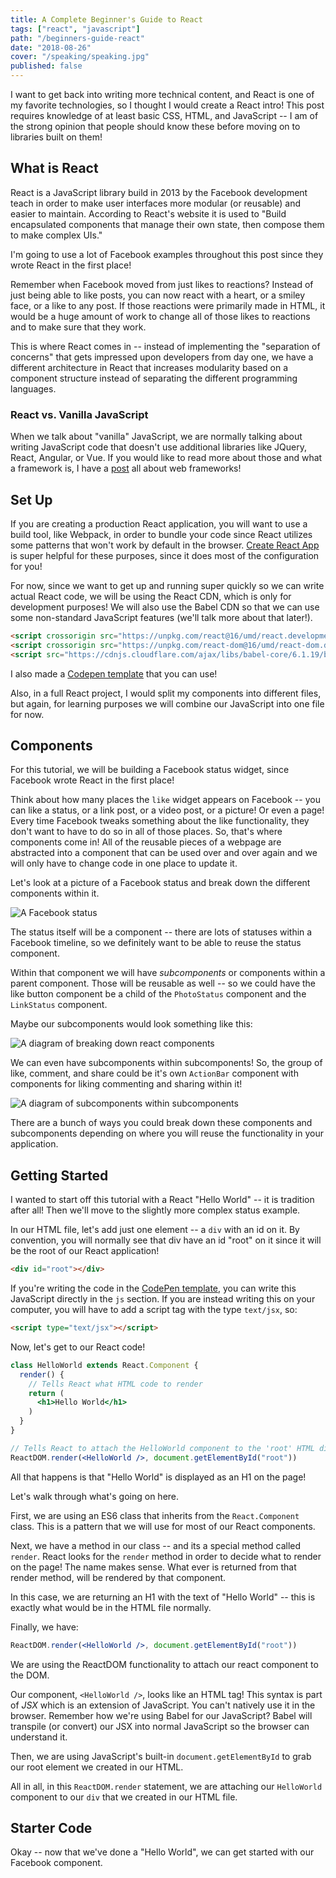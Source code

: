 ```yaml
---
title: A Complete Beginner's Guide to React
tags: ["react", "javascript"]
path: "/beginners-guide-react"
date: "2018-08-26"
cover: "/speaking/speaking.jpg"
published: false
---
```


I want to get back into writing more technical content, and React is one of my favorite technologies, so I thought I would create a React intro! This post requires knowledge of at least basic CSS, HTML, and JavaScript -- I am of the strong opinion that people should know these before moving on to libraries built on them!

## What is React

React is a JavaScript library build in 2013 by the Facebook development teach in order to make user interfaces more modular (or reusable) and easier to maintain. According to React's website it is used to "Build encapsulated components that manage their own state, then compose them to make complex UIs."

I'm going to use a lot of Facebook examples throughout this post since they wrote React in the first place!

Remember when Facebook moved from just likes to reactions? Instead of just being able to like posts, you can now react with a heart, or a smiley face, or a like to any post. If those reactions were primarily made in HTML, it would be a huge amount of work to change all of those likes to reactions and to make sure that they work.

This is where React comes in -- instead of implementing the "separation of concerns" that gets impressed upon developers from day one, we have a different architecture in React that increases modularity based on a component structure instead of separating the different programming languages.

### React vs. Vanilla JavaScript

When we talk about "vanilla" JavaScript, we are normally talking about writing JavaScript code that doesn't use additional libraries like JQuery, React, Angular, or Vue. If you would like to read more about those and what a framework is, I have a [post](https://zen-of-programming.com/web-framework-intro) all about web frameworks!

## Set Up

If you are creating a production React application, you will want to use a build tool, like Webpack, in order to bundle your code since React utilizes some patterns that won't work by default in the browser. [Create React App](https://github.com/facebook/create-react-app) is super helpful for these purposes, since it does most of the configuration for you!

For now, since we want to get up and running super quickly so we can write actual React code, we will be using the React CDN, which is only for development purposes! We will also use the Babel CDN so that we can use some non-standard JavaScript features (we'll talk more about that later!).

```html
<script crossorigin src="https://unpkg.com/react@16/umd/react.development.js"></script>
<script crossorigin src="https://unpkg.com/react-dom@16/umd/react-dom.development.js"></script>
<script src="https://cdnjs.cloudflare.com/ajax/libs/babel-core/6.1.19/browser.js">
```

I also made a [Codepen template](https://codepen.io/aspittel/pen/gdrexE) that you can use!

Also, in a full React project, I would split my components into different files, but again, for learning purposes we will combine our JavaScript into one file for now.

## Components

For this tutorial, we will be building a Facebook status widget, since Facebook wrote React in the first place! 

Think about how many places the `like` widget appears on Facebook -- you can like a status, or a link post, or a video post, or a picture! Or even a page! Every time Facebook tweaks something about the like functionality, they don't want to have to do so in all of those places. So, that's where components come in! All of the reusable pieces of a webpage are abstracted into a component that can be used over and over again and we will only have to change code in one place to update it.

Let's look at a picture of a Facebook status and break down the different components within it.

![A Facebook status](/react-intro/component-diagram.png)

The status itself will be a component -- there are lots of statuses within a Facebook timeline, so we definitely want to be able to reuse the status component. 

Within that component we will have *subcomponents* or components within a parent component. Those will be reusable as well -- so we could have the like button component be a child of the `PhotoStatus` component and the `LinkStatus` component.

Maybe our subcomponents would look something like this:

![A diagram of breaking down react components](/react-intro/components.png)

We can even have subcomponents within subcomponents! So, the group of like, comment, and share could be it's own `ActionBar` component with components for liking commenting and sharing within it!

![A diagram of subcomponents within subcomponents](/react-intro/subcomponents.png)

There are a bunch of ways you could break down these components and subcomponents depending on where you will reuse the functionality in your application.

## Getting Started

I wanted to start off this tutorial with a React "Hello World" -- it is tradition after all! Then we'll move to the slightly more complex status example.

In our HTML file, let's add just one element -- a `div` with an id on it. By convention, you will normally see that div have an id "root" on it since it will be the root of our React application!

```html
<div id="root"></div>
```

If you're writing the code in the [CodePen template](https://codepen.io/aspittel/pen/gdrexE?editors=0010), you can write this JavaScript directly in the `js` section. If you are instead writing this on your computer, you will have to add a script tag with the type `text/jsx`, so:

```html
<script type="text/jsx"></script>
```

Now, let's get to our React code!

```jsx
class HelloWorld extends React.Component {
  render() {
    // Tells React what HTML code to render
    return (
      <h1>Hello World</h1>
    )
  }
}

// Tells React to attach the HelloWorld component to the 'root' HTML div
ReactDOM.render(<HelloWorld />, document.getElementById("root"))
```
All that happens is that "Hello World" is displayed as an H1 on the page!

Let's walk through what's going on here.

First, we are using an ES6 class that inherits from the `React.Component` class. This is a pattern that we will use for most of our React components.

Next, we have a method in our class -- and its a special method called `render`. React looks for the `render` method in order to decide what to render on the page! The name makes sense. What ever is returned from that render method, will be rendered by that component.

In this case, we are returning an H1 with the text of "Hello World" -- this is exactly what would be in the HTML file normally.

Finally, we have: 

```jsx
ReactDOM.render(<HelloWorld />, document.getElementById("root"))
```

We are using the ReactDOM functionality to attach our react component to the DOM. 

Our component, `<HelloWorld />`, looks like an HTML tag! This syntax is part of *JSX* which is an extension of JavaScript. You can't natively use it in the browser. Remember how we're using Babel for our JavaScript? Babel will transpile (or convert) our JSX into normal JavaScript so the browser can understand it.

Then, we are using JavaScript's built-in `document.getElementById` to grab our root element we created in our HTML. 

All in all, in this `ReactDOM.render` statement, we are attaching our `HelloWorld` component to our `div` that we created in our HTML file.

## Starter Code

Okay -- now that we've done a "Hello World", we can get started with our Facebook component.

